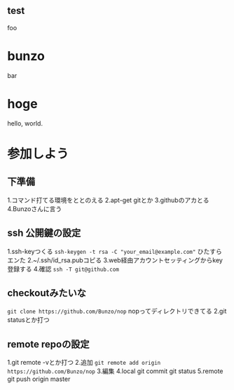




## test
foo
# bunzo
bar

# hoge
hello, world.


# 参加しよう
## 下準備
1.コマンド打てる環境をととのえる
2.apt-get gitとか
3.githubのアカとる
4.Bunzoさんに言う
## ssh 公開鍵の設定
1.ssh-keyつくる
`ssh-keygen -t rsa -C "your_email@example.com"`
ひたすらエンた
2.~/.ssh/id_rsa.pubコピる
3.web経由アカウントセッティングからkey登録する
4.確認
`ssh -T git@github.com`
## checkoutみたいな
`git clone https://github.com/Bunzo/nop`
nopってディレクトリできてる
2.git statusとか打つ
## remote repoの設定
1.git remote -vとか打つ
2.追加
`git remote add origin https://github.com/Bunzo/nop`
3.編集
4.local
    git commit
    git status
5.remote
 git push origin master

